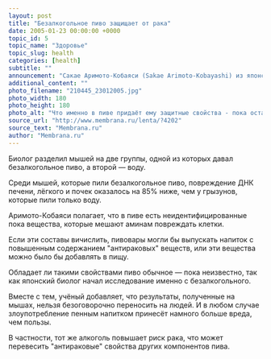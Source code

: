 ```yaml
---
layout: post
title: "Безалкогольное пиво защищает от рака"
date: 2005-01-23 00:00:00 +0000
topic_id: 5
topic_name: "Здоровье"
topic_slug: health
categories: [health]
subtitle: ""
announcement: "Сакае Аримото-Кобаяси (Sakae Arimoto-Kobayashi) из японского университета Окаямы (Okayama University) провёл опыт по воздействию на мышей канцерогенных химикатов, называемых гетероциклические амины, которые можно встретить в приготовленных мясе и рыбе."
additional_content: ""
photo_filename: "210445_23012005.jpg"
photo_width: 180
photo_height: 180
photo_alt: "Что именно в пиве придаёт ему защитные свойства - пока остаётся неизвестным (иллюстрация с сайта softsoul.com)"
source_url: "http://www.membrana.ru/lenta/?4202"
source_text: "Membrana.ru"
author: "Membrana.ru"
---
```

Биолог разделил мышей на две группы, одной из которых давал безалкогольное пиво, а второй — воду.

Среди мышей, которые пили безалкогольное пиво, повреждение ДНК печени, лёгкого и почек оказалось на 85% ниже, чем у грызунов, которые пили только воду.

Аримото-Кобаяси полагает, что в пиве есть неидентифицированные пока вещества, которые мешают аминам повреждать клетки.

Если эти составы вичислить, пивовары могли бы выпускать напиток с повышенным содержанием "антираковых" веществ, или эти вещества можно было бы добавлять в пищу.

Обладает ли такими свойствами пиво обычное — пока неизвестно, так как японский биолог начал исследование именно с безалкогольного.

Вместе с тем, учёный добавляет, что результаты, полученные на мышах, нельзя безоговорочно переносить на людей. И в любом случае злоупотребление пенным напитком принесёт намного больше вреда, чем пользы.

В частности, тот же алкоголь повышает риск рака, что может перевесить "антираковые" свойства других компонентов пива.
